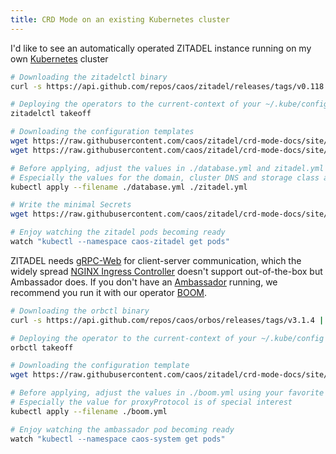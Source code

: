 ```yaml
---
title: CRD Mode on an existing Kubernetes cluster
---
```


I'd like to see an automatically operated ZITADEL instance running on my own [Kubernetes](https://kubernetes.io/) cluster

```bash
# Downloading the zitadelctl binary
curl -s https://api.github.com/repos/caos/zitadel/releases/tags/v0.118.2 | grep "browser_download_url.*zitadelctl-$(uname | awk '{print tolower($0)}')-amd64" | cut -d '"' -f 4 | sudo wget -i - -O /usr/local/bin/zitadelctl && sudo chmod +x /usr/local/bin/zitadelctl && sudo chown $(id -u):$(id -g) /usr/local/bin/zitadelctl

# Deploying the operators to the current-context of your ~/.kube/config file
zitadelctl takeoff

# Downloading the configuration templates
wget https://raw.githubusercontent.com/caos/zitadel/crd-mode-docs/site/docs/start/templates/crd/database.yml
wget https://raw.githubusercontent.com/caos/zitadel/crd-mode-docs/site/docs/start/templates/crd/zitadel.yml

# Before applying, adjust the values in ./database.yml and zitadel.yml using your favorite text editor to match your environment.
# Especially the values for the domain, cluster DNS and storage class are important
kubectl apply --filename ./database.yml ./zitadel.yml

# Write the minimal Secrets
wget https://raw.githubusercontent.com/caos/zitadel/crd-mode-docs/site/docs/start/templates/example_keys | zitadelctl writesecret zitadel.keys.existing --stdin

# Enjoy watching the zitadel pods becoming ready
watch "kubectl --namespace caos-zitadel get pods"
```

ZITADEL needs [gRPC-Web](https://grpc.io/docs/platforms/web/basics/) for client-server communication, which the widely spread [NGINX Ingress Controller](https://kubernetes.github.io/ingress-nginx/) doesn't support out-of-the-box but Ambassador does. If you don't have an [Ambassador](https://www.getambassador.io/) running, we recommend you run it with our operator [BOOM](https://github.com/caos/orbos/blob/v3.1.4/docs/boom/boom.md).

```bash
# Downloading the orbctl binary
curl -s https://api.github.com/repos/caos/orbos/releases/tags/v3.1.4 | grep "browser_download_url.*orbctl.$(uname).$(uname -m)" | cut -d '"' -f 4 | sudo wget -i - -O /usr/local/bin/orbctl

# Deploying the operator to the current-context of your ~/.kube/config file
orbctl takeoff

# Downloading the configuration template
wget https://raw.githubusercontent.com/caos/zitadel/crd-mode-docs/site/docs/start/templates/crd/boom.yml

# Before applying, adjust the values in ./boom.yml using your favorite text editor to match your environment.
# Especially the value for proxyProtocol is of special interest
kubectl apply --filename ./boom.yml

# Enjoy watching the ambassador pod becoming ready
watch "kubectl --namespace caos-system get pods"
```
